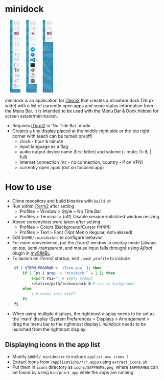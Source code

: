
# minidock

&nbsp;&nbsp;&nbsp; <img src="readme/app_name.png" width="34"/>
&nbsp;&nbsp;&nbsp; <img src="readme/app_icon.png" width="34"/>
&nbsp;&nbsp;&nbsp; <img src="readme/app_none.png" width="34"/>

*minidock* is an application for [iTerm2](https://www.iterm2.com) that
creates a miniature dock (26 px wide) with a list of currently open apps
and some status information from the Menu Bar.
It is intended to be used with the Menu Bar & Dock hidden for
screen estate/minimalism.

- Requires [iTerm2](https://www.iterm2.com) in 'No Title Bar' mode
- Creates a tiny display placed at the middle right side or the top right
  corner with (each can be turned on/off)
  - clock - hour & minute
  - input language as a flag
  - audio output device name (first letter) and volume (- mute, 0~9, | full)
  - internet connection (nc - no connection, country - if on VPN)
  - currently open apps (dot on focused app)


# How to use

- Clone repository and build binaries with `build.sh`
- Run within [iTerm2](https://www.iterm2.com) after setting
  - Profiles > Window > Style > No Title Bar
  - Profiles > Terminal > (off) Disable session-initialized window resizing
- Above screenshots were taken after setting
  - Profiles > Colors (Background/Cursor f4f4f4)
  - Profiles > Text > Font (14pt Menlo Regular, Anti-aliased)
- Edit `$HOME/.minidockrc` to configure behavior
- For more convenience, put the *iTerm2* window in overlay mode
  (always on top, semi-transparent, and mouse input falls through)
  using *Afloat* plugin in [mySIMBL](https://github.com/w0lfschild/mySIMBL)
- To launch on *iTerm2* startup, edit `.bash_profile` to include
```bash
    if [ $TERM_PROGRAM = 'iTerm.app' ]; then
        if [ `ps | grep -c 'minidock'` = 1 ]; then
            export PS1='' # empty prompt
            relative/path/to/minidock & # run in background
        else
            : # usual init stuff
        fi
    fi
```
- When using multiple displays, the rightmost display needs to be set as
  the 'main' display (System Preferences > Displays > Arrangement > drag the
  menu bar to the rightmost display).
  *minidock* needs to be launched from the rightmost display. 


## Displaying icons in the app list
- Modify `$HOME/.minidockrc` to include `applist_use_icons 1`
- Extract icons from `/Applications/*/*.app`s using `extract_icons.sh`
- Put them in `icons` directory as `icons/$APPNAME.png`, where `$APPNAME`s
  can be found by using `bin/print_app` while the apps are running
